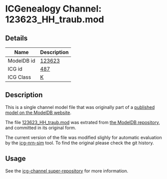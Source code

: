 # ICGenealogy Channel: 123623\_HH\_traub.mod

## Details

Name | Description
---- | -----------
ModelDB id | [123623](http://senselab.med.yale.edu/ModelDB/ShowModel.cshtml?model=123623)
ICG id | [487](http://icg.neurotheory.ox.ac.uk/channels/1/487)
ICG Class | [K](http://icg.neurotheory.ox.ac.uk/channels/1)

## Description

This is a single channel model file that was originally part of a [published model on the ModelDB website](http://senselab.med.yale.edu/mModelDB/ShowModel.cshtml?model=123623).


The file [123623\_HH\_traub.mod](123623_HH_traub.mod) was extrated from [the ModelDB repository](http://senselab.med.yale.edu/ModelDB/ShowModel.cshtml?model=123623), and committed in its original form.

The current version of the file was modified slighly for automatic evaluation by the [icg-nrn-sim](https://github.com/icgenealogy/icg-nrn-sim) tool. To find the original please check the git history.


## Usage

See the [icg-channel super-repository](https://github.com/icgenealogy/icg-channels) for more information.
